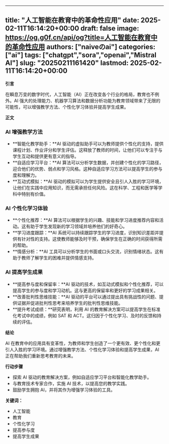 
---
title: "人工智能在教育中的革命性应用"
date: 2025-02-11T16:14:20+00:00
draft: false
image: https://og.g0f.cn/api/og?title=人工智能在教育中的革命性应用
authors: ["naiveのai"]
categories: ["ai"]
tags: ["chatgpt","sora","openai","Mistral AI"]
slug: "20250211161420"
lastmod: 2025-02-11T16:14:20+00:00
---
**引言**

在瞬息万变的数字时代，人工智能（AI）正在改变各个行业的格局，教育也不例外。AI 强大的处理能力、机器学习算法和数据分析功能为教育领域带来了无限的可能性，可以增强教学方法、个性化学习体验并提高学生成果。

**正文**

### AI 增强教学方法

* **智能化教学助手：**AI 驱动的虚拟助手可以为教师提供个性化的支持，提供课程计划、作业评分和学生评估。这释放了教师的时间，让他们可以专注于与学生互动和提供更有意义的指导。
* **自适应学习平台：**AI 算法可以分析学生数据，并创建个性化的学习路径，迎合他们的优势、弱点和学习风格。这种自适应学习方法可以提高学生的参与度和理解力。
* **互动式模拟：**AI 驱动的模拟可以为学生提供安全且引人入胜的学习环境，让他们在实践中应用知识，而无需承担任何风险。这在科学、工程和医学等学科中特别有价值。

### AI 个性化学习体验

* **个性化推荐：**AI 算法可以根据学生的兴趣、技能和学习进度推荐内容和活动。这有助于学生发现新的学习领域并培养他们的好奇心。
* **学习进度跟踪：**AI 系统可以持续跟踪学生的学习进度，识别知识差距并提供有针对性的支持。这使教师能够及时干预，确保学生在正确的时间获得所需的帮助。
* **情感分析：**AI 工具可以分析学生的书面或口头交流，识别情绪状态。这有助于教师了解学生的困难并提供情感支持。

### AI 提高学生成果

* **提高参与度和保留率：**AI 驱动的技术，如互动式模拟和个性化推荐，可以提高学生的参与度和学习动机。这与更高的保留率和更好的学习成果相关。
* **改善批判性思维技能：**AI 驱动的平台可以通过提出具有挑战性的问题、提供证据并促进批判性思考来培养学生的批判性思维技能。
* **提升考试成绩：**研究表明，利用 AI 的教育解决方案可以提高学生在标准化考试中的成绩，例如 SAT 和 ACT。这归因于个性化学习、及时的反馈和持续的评估。

**结论**

AI 在教育中的应用具有变革性，为教师和学生创造了一个更有效、更个性化和更引人入胜的学习环境。通过增强教学方法、个性化学习体验和提高学生成果，AI 正在帮助我们重新思考教育的未来。

**行动步骤**

* 探索 AI 驱动的教育解决方案，例如自适应学习平台和智能化教学助手。
* 与教育技术专家合作，实施 AI 技术，以提高您的教学实践。
* 鼓励学生拥抱 AI，并将其作为增强学习体验的工具。

**关键词：**

* 人工智能
* 教育
* 个性化学习
* 提高参与度
* 提高学生成果